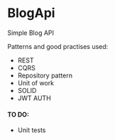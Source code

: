# BlogApi
Simple Blog API 

Patterns and good practises used:
- REST
- CQRS
- Repository pattern
- Unit of work
- SOLID
- JWT AUTH

#### TO DO:
- Unit tests

